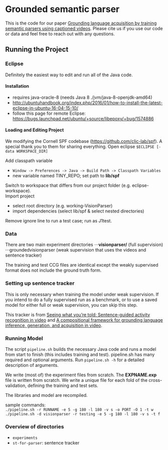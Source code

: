 # Grounded semantic parser

This is the code for our paper [Grounding language acquisition by training semantic parsers using captioned videos](https://www.aclweb.org/anthology/D18-1285). Please cite us if you use our code or data and feel free to reach out with any questions.


## Running the Project
### Eclipse
Definitely the easiest way to edit and run all of the Java code.
#### Installation
* requires java-oracle-8 (needs Java 8 ./jvm/java-8-openjdk-amd64)
* http://ubuntuhandbook.org/index.php/2016/01/how-to-install-the-latest-eclipse-in-ubuntu-16-04-15-10/
* follow this page for remote Eclipse: https://bugs.launchpad.net/ubuntu/+source/libepoxy/+bug/1574886

#### Loading and Editing Project
We modifying the Cornell SPF codebase (https://github.com/clic-lab/spf). A special thank you to them for sharing everything.
Open eclipse `$ECLIPSE [-data WORKSPACE_DIR]`

Add classpath variable<br>
* `Window -> Preferences -> Java -> Build Path -> Classpath Variables`<br>
* new variable named TINY_REPO; set path to **lib/spf<br>**

Switch to workspace that differs from our project folder (e.g. eclipse-workspace).<br>
Import project
  * select root directory (e.g. working-VisionParser) 
  * import dependencies (select lib/spf & select nested directories)

Remove ignore line to run a test case; run as J1test.

### Data
There are two main experiment directories
⋅⋅⋅**visionparser/** (full supervision)
⋅⋅⋅groundedvisionparser (weak supervision that uses the videos and sentence tracker)

The training and test CCG files are identical except the weakly supervised format does not include the ground truth form.

### Setting up sentence tracker
This is only necessary when training the model under weak supervision. If you intend to do a fully supervised run as a benchmark, or to use a saved model for either full or weak supervision, you can skip this step.

This tracker is from [Seeing what you’re told: Sentence-guided activity recognition in video](https://arxiv.org/pdf/1308.4189.pdf) and [A compositional framework for grounding language inference, generation, and acquisition in video](https://www.jair.org/index.php/jair/article/view/10938).

### Running Model

The script `pipeline.sh` builds the necessary Java code and runs a model from start to finish (this includes training and test).
pipeline.sh has many required and optional arguments. Run `pipeline.sh -h` for a detailed description of arguments.

We write (most of) the experiment files from scratch. The **EXPNAME.exp** file is written from scratch. We write a unique file for each fold of the cross-validation, defining the training and test sets.

The libraries and model are recompiled.

sample commands:<br>
`./pipeline.sh -r RUNNAME -e 5 -g 180 -l 180 -v s -o PORT -O 1 -t w`<br>
`./pipeline.sh -d visionparser -r testing -e 5 -g 180 -l 180 -v s -t f`<br>


### Overview of directories
* `experiments`
* `st-for-parser`: sentence tracker